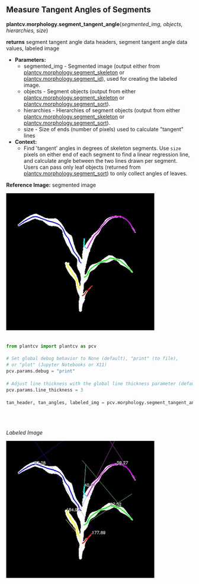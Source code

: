 ## Measure Tangent Angles of Segments  

**plantcv.morphology.segment_tangent_angle**(*segmented_img, objects, hierarchies, size*)

**returns** segment tangent angle data headers, segment tangent angle data values, labeled image 

- **Parameters:**
    - segmented_img - Segmented image (output either from [plantcv.morphology.segment_skeleton](segment_skeleton.md)
    or [plantcv.morphology.segment_id](segment_id.md)), used for creating the labeled image. 
    - objects - Segment objects (output from either [plantcv.morphology.segment_skeleton](segment_skeleton.md) or
    [plantcv.morphology.segment_sort](segment_sort.md)).
    - hierarchies - Hierarchies of segment objects (output from either [plantcv.morphology.segment_skeleton](segment_skeleton.md) or
    [plantcv.morphology.segment_sort](segment_sort.md)).
    - size - Size of ends (number of pixels) used to calculate "tangent" lines
- **Context:**
    - Find 'tangent' angles in degrees of skeleton segments. Use `size` pixels on either end of
      each segment to find a linear regression line, and calculate angle between the two lines
      drawn per segment. Users can pass only leaf objects (returned from [plantcv.morphology.segment_sort](segment_sort.md)) 
      to only collect angles of leaves.
      

**Reference Image:** segmented image 

![Screenshot](img/documentation_images/segment_tangent_angle/segmented_img_mask.jpg)


```python

from plantcv import plantcv as pcv

# Set global debug behavior to None (default), "print" (to file), 
# or "plot" (Jupyter Notebooks or X11)
pcv.params.debug = "print"

# Adjust line thickness with the global line thickness parameter (default = 5)
pcv.params.line_thickness = 3 

tan_header, tan_angles, labeled_img = pcv.morphology.segment_tangent_angle(segmented_img=leaves_segment, 
                                                                           objects=leaf_obj,
                                                                           hierarchies=leaf_hier, 
                                                                           size=15)

```

*Labeled Image*

![Screenshot](img/documentation_images/segment_tangent_angle/tangent_angle_img.jpg)
